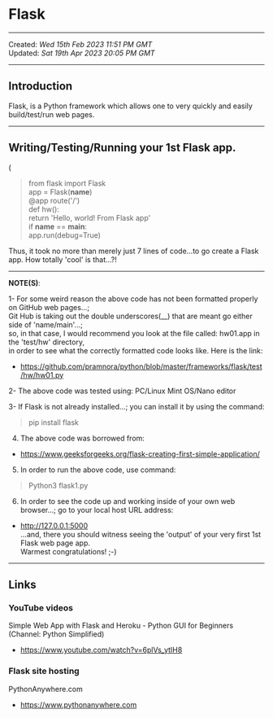 # Flask

-----

Created: *Wed 15th Feb 2023 11:51 PM GMT*  
Updated: *Sat 19th Apr 2023 20:05 PM GMT*

-----

## Introduction

Flask, is a Python framework which allows one to very quickly and easily build/test/run web pages.  

-----

## Writing/Testing/Running your 1st Flask app.  

(

>from flask import Flask  
>app = Flask(__name__)  
>@app route('/')  
>def hw():  
>return 'Hello, world! From Flask app'  
>if __name__ == __main__:  
>app.run(debug=True)

Thus, it took no more than merely just 7 lines of code...to go create a Flask app. How totally 'cool' is that...?!  

-----  

**NOTE(S)**: 

1- For some weird reason the above code has not been formatted properly on GitHub web pages...;  
Git Hub is taking out the double underscores(__) that are meant go either side of 'name/main'...;      
so, in that case, I would recommend you look at the file called: hw01.app in the 'test/hw' directory,     
in order to see what the correctly formatted code looks like. Here is the link:    

- https://github.com/pramnora/python/blob/master/frameworks/flask/test/hw/hw01.py  

2- The above code was tested using: PC/Linux Mint OS/Nano editor  

3- If Flask is not already installed...; you can install it by using the command:    
>pip install flask      

4. The above code was borrowed from:
- https://www.geeksforgeeks.org/flask-creating-first-simple-application/  

5. In order to run the above code, use command:  
>Python3 flask1.py  

6. In order to see the code up and working inside of your own web browser...; go to your local host URL address:    
- http://127.0.0.1:5000  
...and, there you should witness seeing the 'output' of your very first 1st Flask web page app.  
Warmest congratulations! ;-)   

-----  

## Links

### YouTube videos

Simple Web App with Flask and Heroku - Python GUI for Beginners (Channel: Python Simplified)  
- https://www.youtube.com/watch?v=6plVs_ytIH8  

### Flask site hosting

PythonAnywhere.com  
- https://www.pythonanywhere.com
  
